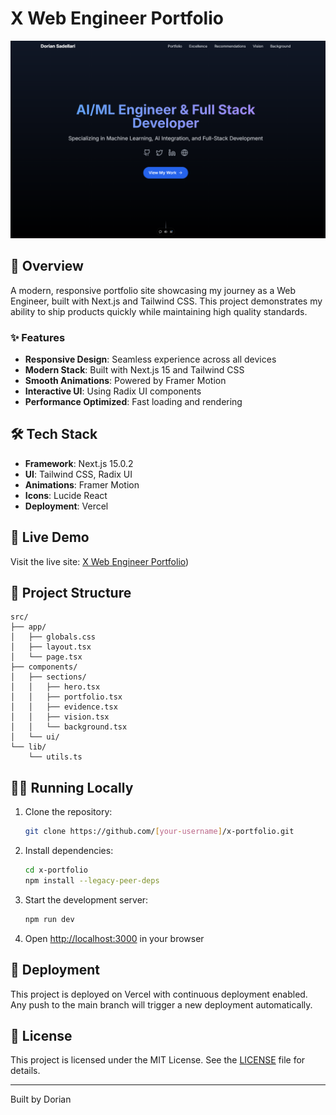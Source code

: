 # X Web Engineer Portfolio

![Portfolio Preview](public/preview.png)

## 🚀 Overview

A modern, responsive portfolio site showcasing my journey as a Web Engineer, built with Next.js and Tailwind CSS. This project demonstrates my ability to ship products quickly while maintaining high quality standards.

### ✨ Features

- **Responsive Design**: Seamless experience across all devices
- **Modern Stack**: Built with Next.js 15 and Tailwind CSS
- **Smooth Animations**: Powered by Framer Motion
- **Interactive UI**: Using Radix UI components
- **Performance Optimized**: Fast loading and rendering

## 🛠 Tech Stack

- **Framework**: Next.js 15.0.2
- **UI**: Tailwind CSS, Radix UI
- **Animations**: Framer Motion
- **Icons**: Lucide React
- **Deployment**: Vercel

## 🚀 Live Demo

Visit the live site: [X Web Engineer Portfolio](https://x-portfolio-phi.vercel.app/))

## 📂 Project Structure

```
src/
├── app/
│   ├── globals.css
│   ├── layout.tsx
│   └── page.tsx
├── components/
│   ├── sections/
│   │   ├── hero.tsx
│   │   ├── portfolio.tsx
│   │   ├── evidence.tsx
│   │   ├── vision.tsx
│   │   └── background.tsx
│   └── ui/
└── lib/
    └── utils.ts
```

## 🏃‍♂️ Running Locally

1. Clone the repository:
   ```bash
   git clone https://github.com/[your-username]/x-portfolio.git
   ```

2. Install dependencies:
   ```bash
   cd x-portfolio
   npm install --legacy-peer-deps
   ```

3. Start the development server:
   ```bash
   npm run dev
   ```

4. Open [http://localhost:3000](http://localhost:3000) in your browser

## 📱 Deployment

This project is deployed on Vercel with continuous deployment enabled. Any push to the main branch will trigger a new deployment automatically.

## 📄 License

This project is licensed under the MIT License. See the [LICENSE](LICENSE) file for details.

---

Built by Dorian
